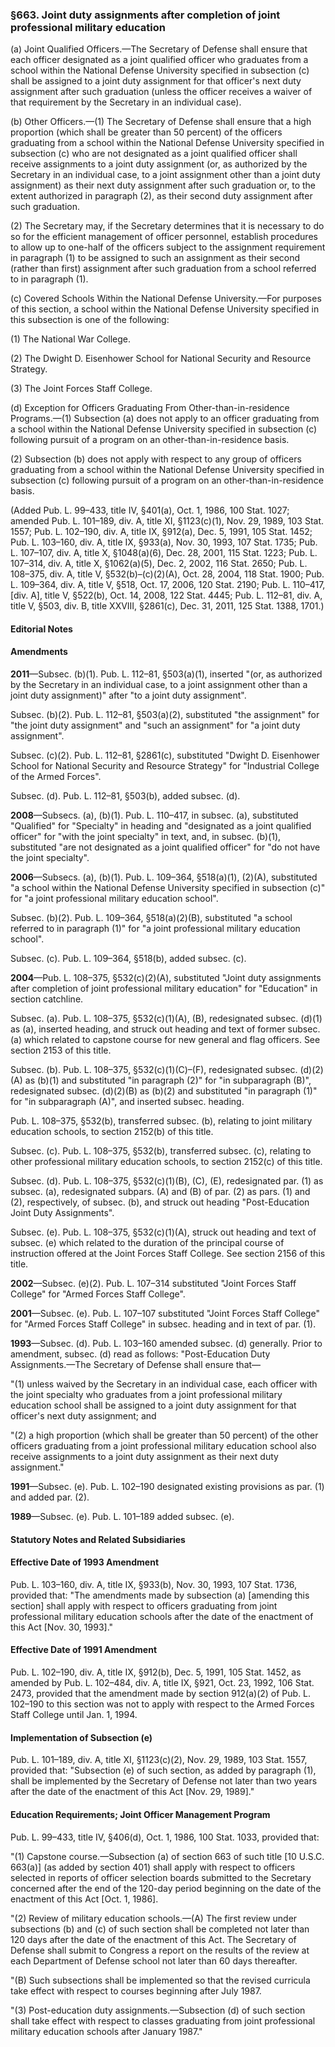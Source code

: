 ### §663. Joint duty assignments after completion of joint professional military education ###

(a) Joint Qualified Officers.—The Secretary of Defense shall ensure that each officer designated as a joint qualified officer who graduates from a school within the National Defense University specified in subsection (c) shall be assigned to a joint duty assignment for that officer's next duty assignment after such graduation (unless the officer receives a waiver of that requirement by the Secretary in an individual case).

(b) Other Officers.—(1) The Secretary of Defense shall ensure that a high proportion (which shall be greater than 50 percent) of the officers graduating from a school within the National Defense University specified in subsection (c) who are not designated as a joint qualified officer shall receive assignments to a joint duty assignment (or, as authorized by the Secretary in an individual case, to a joint assignment other than a joint duty assignment) as their next duty assignment after such graduation or, to the extent authorized in paragraph (2), as their second duty assignment after such graduation.

(2) The Secretary may, if the Secretary determines that it is necessary to do so for the efficient management of officer personnel, establish procedures to allow up to one-half of the officers subject to the assignment requirement in paragraph (1) to be assigned to such an assignment as their second (rather than first) assignment after such graduation from a school referred to in paragraph (1).

(c) Covered Schools Within the National Defense University.—For purposes of this section, a school within the National Defense University specified in this subsection is one of the following:

(1) The National War College.

(2) The Dwight D. Eisenhower School for National Security and Resource Strategy.

(3) The Joint Forces Staff College.

(d) Exception for Officers Graduating From Other-than-in-residence Programs.—(1) Subsection (a) does not apply to an officer graduating from a school within the National Defense University specified in subsection (c) following pursuit of a program on an other-than-in-residence basis.

(2) Subsection (b) does not apply with respect to any group of officers graduating from a school within the National Defense University specified in subsection (c) following pursuit of a program on an other-than-in-residence basis.

(Added Pub. L. 99–433, title IV, §401(a), Oct. 1, 1986, 100 Stat. 1027; amended Pub. L. 101–189, div. A, title XI, §1123(c)(1), Nov. 29, 1989, 103 Stat. 1557; Pub. L. 102–190, div. A, title IX, §912(a), Dec. 5, 1991, 105 Stat. 1452; Pub. L. 103–160, div. A, title IX, §933(a), Nov. 30, 1993, 107 Stat. 1735; Pub. L. 107–107, div. A, title X, §1048(a)(6), Dec. 28, 2001, 115 Stat. 1223; Pub. L. 107–314, div. A, title X, §1062(a)(5), Dec. 2, 2002, 116 Stat. 2650; Pub. L. 108–375, div. A, title V, §532(b)–(c)(2)(A), Oct. 28, 2004, 118 Stat. 1900; Pub. L. 109–364, div. A, title V, §518, Oct. 17, 2006, 120 Stat. 2190; Pub. L. 110–417, [div. A], title V, §522(b), Oct. 14, 2008, 122 Stat. 4445; Pub. L. 112–81, div. A, title V, §503, div. B, title XXVIII, §2861(c), Dec. 31, 2011, 125 Stat. 1388, 1701.)

#### **Editorial Notes** ####

#### Amendments ####

**2011**—Subsec. (b)(1). Pub. L. 112–81, §503(a)(1), inserted "(or, as authorized by the Secretary in an individual case, to a joint assignment other than a joint duty assignment)" after "to a joint duty assignment".

Subsec. (b)(2). Pub. L. 112–81, §503(a)(2), substituted "the assignment" for "the joint duty assignment" and "such an assignment" for "a joint duty assignment".

Subsec. (c)(2). Pub. L. 112–81, §2861(c), substituted "Dwight D. Eisenhower School for National Security and Resource Strategy" for "Industrial College of the Armed Forces".

Subsec. (d). Pub. L. 112–81, §503(b), added subsec. (d).

**2008**—Subsecs. (a), (b)(1). Pub. L. 110–417, in subsec. (a), substituted "Qualified" for "Specialty" in heading and "designated as a joint qualified officer" for "with the joint specialty" in text, and, in subsec. (b)(1), substituted "are not designated as a joint qualified officer" for "do not have the joint specialty".

**2006**—Subsecs. (a), (b)(1). Pub. L. 109–364, §518(a)(1), (2)(A), substituted "a school within the National Defense University specified in subsection (c)" for "a joint professional military education school".

Subsec. (b)(2). Pub. L. 109–364, §518(a)(2)(B), substituted "a school referred to in paragraph (1)" for "a joint professional military education school".

Subsec. (c). Pub. L. 109–364, §518(b), added subsec. (c).

**2004**—Pub. L. 108–375, §532(c)(2)(A), substituted "Joint duty assignments after completion of joint professional military education" for "Education" in section catchline.

Subsec. (a). Pub. L. 108–375, §532(c)(1)(A), (B), redesignated subsec. (d)(1) as (a), inserted heading, and struck out heading and text of former subsec. (a) which related to capstone course for new general and flag officers. See section 2153 of this title.

Subsec. (b). Pub. L. 108–375, §532(c)(1)(C)–(F), redesignated subsec. (d)(2)(A) as (b)(1) and substituted "in paragraph (2)" for "in subparagraph (B)", redesignated subsec. (d)(2)(B) as (b)(2) and substituted "in paragraph (1)" for "in subparagraph (A)", and inserted subsec. heading.

Pub. L. 108–375, §532(b), transferred subsec. (b), relating to joint military education schools, to section 2152(b) of this title.

Subsec. (c). Pub. L. 108–375, §532(b), transferred subsec. (c), relating to other professional military education schools, to section 2152(c) of this title.

Subsec. (d). Pub. L. 108–375, §532(c)(1)(B), (C), (E), redesignated par. (1) as subsec. (a), redesignated subpars. (A) and (B) of par. (2) as pars. (1) and (2), respectively, of subsec. (b), and struck out heading "Post-Education Joint Duty Assignments".

Subsec. (e). Pub. L. 108–375, §532(c)(1)(A), struck out heading and text of subsec. (e) which related to the duration of the principal course of instruction offered at the Joint Forces Staff College. See section 2156 of this title.

**2002**—Subsec. (e)(2). Pub. L. 107–314 substituted "Joint Forces Staff College" for "Armed Forces Staff College".

**2001**—Subsec. (e). Pub. L. 107–107 substituted "Joint Forces Staff College" for "Armed Forces Staff College" in subsec. heading and in text of par. (1).

**1993**—Subsec. (d). Pub. L. 103–160 amended subsec. (d) generally. Prior to amendment, subsec. (d) read as follows: "Post-Education Duty Assignments.—The Secretary of Defense shall ensure that—

"(1) unless waived by the Secretary in an individual case, each officer with the joint specialty who graduates from a joint professional military education school shall be assigned to a joint duty assignment for that officer's next duty assignment; and

"(2) a high proportion (which shall be greater than 50 percent) of the other officers graduating from a joint professional military education school also receive assignments to a joint duty assignment as their next duty assignment."

**1991**—Subsec. (e). Pub. L. 102–190 designated existing provisions as par. (1) and added par. (2).

**1989**—Subsec. (e). Pub. L. 101–189 added subsec. (e).

#### **Statutory Notes and Related Subsidiaries** ####

#### Effective Date of 1993 Amendment ####

Pub. L. 103–160, div. A, title IX, §933(b), Nov. 30, 1993, 107 Stat. 1736, provided that: "The amendments made by subsection (a) [amending this section] shall apply with respect to officers graduating from joint professional military education schools after the date of the enactment of this Act [Nov. 30, 1993]."

#### Effective Date of 1991 Amendment ####

Pub. L. 102–190, div. A, title IX, §912(b), Dec. 5, 1991, 105 Stat. 1452, as amended by Pub. L. 102–484, div. A, title IX, §921, Oct. 23, 1992, 106 Stat. 2473, provided that the amendment made by section 912(a)(2) of Pub. L. 102–190 to this section was not to apply with respect to the Armed Forces Staff College until Jan. 1, 1994.

#### Implementation of Subsection (e) ####

Pub. L. 101–189, div. A, title XI, §1123(c)(2), Nov. 29, 1989, 103 Stat. 1557, provided that: "Subsection (e) of such section, as added by paragraph (1), shall be implemented by the Secretary of Defense not later than two years after the date of the enactment of this Act [Nov. 29, 1989]."

#### Education Requirements; Joint Officer Management Program ####

Pub. L. 99–433, title IV, §406(d), Oct. 1, 1986, 100 Stat. 1033, provided that:

"(1) Capstone course.—Subsection (a) of section 663 of such title [10 U.S.C. 663(a)] (as added by section 401) shall apply with respect to officers selected in reports of officer selection boards submitted to the Secretary concerned after the end of the 120-day period beginning on the date of the enactment of this Act [Oct. 1, 1986].

"(2) Review of military education schools.—(A) The first review under subsections (b) and (c) of such section shall be completed not later than 120 days after the date of the enactment of this Act. The Secretary of Defense shall submit to Congress a report on the results of the review at each Department of Defense school not later than 60 days thereafter.

"(B) Such subsections shall be implemented so that the revised curricula take effect with respect to courses beginning after July 1987.

"(3) Post-education duty assignments.—Subsection (d) of such section shall take effect with respect to classes graduating from joint professional military education schools after January 1987."
